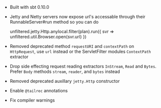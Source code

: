 * Built with sbt 0.10.0

* Jetty and Netty servers now expose url's accessable through their RunnableServer#run method so you can do

    unfiltered.jetty.Http.anylocal.filter(plan).run({ svr =>
        unfiltered.util.Browser.open(svr.url)
    })

* Removed deprecated method `requestURI` and `contextPath` on `HttpRequest`, use `url` instead or the ServletFilter modules `ContextPath` extractor

* Drop side effecting request reading extractors `InStream`, `Read` and `Bytes`. Prefer `Body` methods `stream`, `reader`, and `bytes` instead

* Removed deprecated auxillary `jetty.Http` constructor

* Enable `@tailrec` annotations

* Fix compiler warnings

